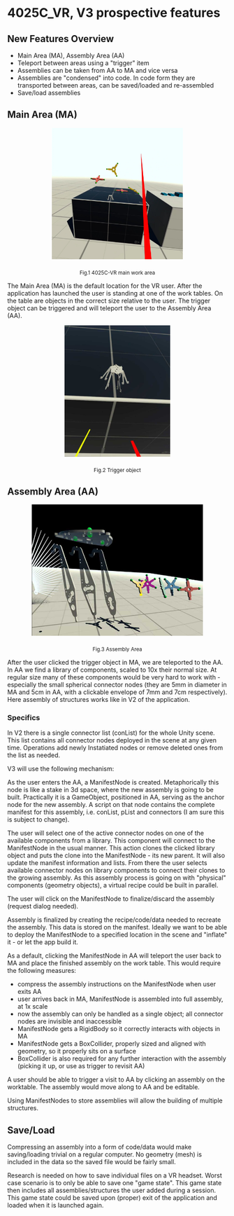 # 4025C_VR, V3 prospective features
 
## New Features Overview

- Main Area (MA), Assembly Area (AA)
- Teleport between areas using a "trigger" item
- Assemblies can be taken from AA to MA and vice versa
- Assemblies are "condensed" into code. In code form they are transported between areas, can be saved/loaded and re-assembled
- Save/load assemblies

## Main Area (MA)

<p align="center">
  <img src="images/4025-VR-V3-MA0.jpg" height="300">
</p>
<p align = "center">
  <sub>Fig.1 4025C-VR main work area</sub>
</p>

The Main Area (MA) is the default location for the VR user. After the application has launched the user is standing at one of the work tables. On the table are objects in the correct size relative to the user. The trigger object can be triggered and will teleport the user to the Assembly Area (AA).  

<p align="center">
  <img src="images/4025-VR-V3-TriggerObject.jpg" height="300">
</p>
<p align = "center">
  <sub>Fig.2 Trigger object</sub>
</p>

## Assembly Area (AA)

<p align="center">
  <img src="images/4025C-VR-V3-AssemblyArea.jpg" height="300">
</p>
<p align = "center">
  <sub>Fig.3 Assembly Area</sub>
</p>

After the user clicked the trigger object in MA, we are teleported to the AA. In AA we find a library of components, scaled to 10x their normal size. At regular size many of these components would be very hard to work with - especially the small spherical connector nodes (they are 5mm in diameter in MA and 5cm in AA, with a clickable envelope of 7mm and 7cm respectively). Here assembly of structures works like in V2 of the application.

### Specifics

In V2 there is a single connector list (conList) for the whole Unity scene. This list contains all connector nodes deployed in the scene at any given time. Operations add newly Instatiated nodes or remove deleted ones from the list as needed.

V3 will use the following mechanism:

As the user enters the AA, a ManifestNode is created. Metaphorically this node is like a stake in 3d space, where the new assembly is going to be built. Practically it is a GameObject, positioned in AA, serving as the anchor node for the new assembly. A script on that node contains the complete manifest for this assembly, i.e. conList, pList and connectors (I am sure this is subject to change).

The user will select one of the active connector nodes on one of the available components from a library. This component will connect to the ManifestNode in the usual manner. This action clones the clicked library object and puts the clone into the ManifestNode - its new parent. It will also update the manifest information and lists. From there the user selects available connector nodes on library components to connect their clones to the growing assembly. As this assembly process is going on with "physical" components (geometry objects), a virtual recipe could be built in parallel. 

The user will click on the ManifestNode to finalize/discard the assembly (request dialog needed).

Assembly is finalized by creating the recipe/code/data needed to recreate the assembly. This data is stored on the manifest. Ideally we want to be able to deploy the ManifestNode to a specified location in the scene and "inflate" it - or let the app build it.

As a default, clicking the ManifestNode in AA will teleport the user back to MA and place the finished assembly on the work table. This would require the following measures:
- compress the assembly instructions on the ManifestNode when user exits AA
- user arrives back in MA, ManifestNode is assembled into full assembly, at 1x scale
- now the assembly can only be handled as a single object; all connector nodes are invisible and inaccessible
- ManifestNode gets a RigidBody so it correctly interacts with objects in MA
- ManifestNode gets a BoxCollider, properly sized and aligned with geometry, so it properly sits on a surface
- BoxCollider is also required for any further interaction with the assembly (picking it up, or use as trigger to revisit AA)

A user should be able to trigger a visit to AA by clicking an assembly on the worktable. The assembly would move along to AA and be editable. 

Using ManifestNodes to store assemblies will allow the building of multiple structures.


## Save/Load

Compressing an assembly into a form of code/data would make saving/loading trivial on a regular computer. No geometry (mesh) is included in the data so the saved file would be fairly small.

Research is needed on how to save individual files on a VR headset. Worst case scenario is to only be able to save one "game state". This game state then includes all assemblies/structures the user added during a session. This game state could be saved upon (proper) exit of the application and loaded when it is launched again.  







